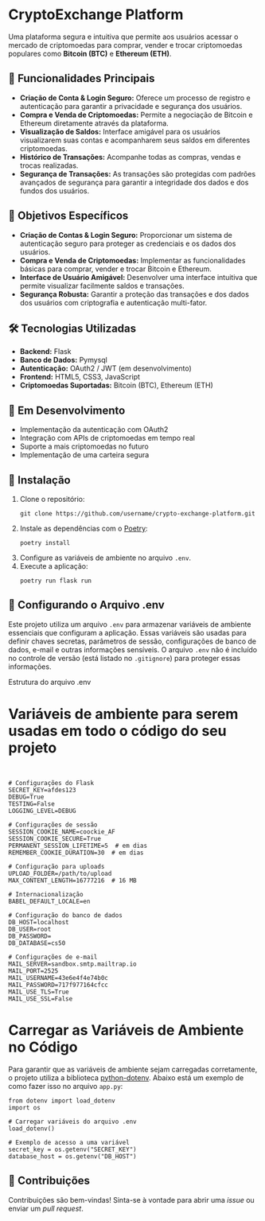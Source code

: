 # CryptoExchange Platform

<p>Uma plataforma segura e intuitiva que permite aos usuários acessar o mercado de criptomoedas para comprar, vender e trocar criptomoedas populares como <strong>Bitcoin (BTC)</strong> e <strong>Ethereum (ETH)</strong>.</p>

## 🚀 Funcionalidades Principais

<ul>
  <li><strong>Criação de Conta & Login Seguro:</strong> Oferece um processo de registro e autenticação para garantir a privacidade e segurança dos usuários.</li>
  <li><strong>Compra e Venda de Criptomoedas:</strong> Permite a negociação de Bitcoin e Ethereum diretamente através da plataforma.</li>
  <li><strong>Visualização de Saldos:</strong> Interface amigável para os usuários visualizarem suas contas e acompanharem seus saldos em diferentes criptomoedas.</li>
  <li><strong>Histórico de Transações:</strong> Acompanhe todas as compras, vendas e trocas realizadas.</li>
  <li><strong>Segurança de Transações:</strong> As transações são protegidas com padrões avançados de segurança para garantir a integridade dos dados e dos fundos dos usuários.</li>
</ul>

## 🎯 Objetivos Específicos

<ul>
  <li><strong>Criação de Contas & Login Seguro:</strong> Proporcionar um sistema de autenticação seguro para proteger as credenciais e os dados dos usuários.</li>
  <li><strong>Compra e Venda de Criptomoedas:</strong> Implementar as funcionalidades básicas para comprar, vender e trocar Bitcoin e Ethereum.</li>
  <li><strong>Interface de Usuário Amigável:</strong> Desenvolver uma interface intuitiva que permite visualizar facilmente saldos e transações.</li>
  <li><strong>Segurança Robusta:</strong> Garantir a proteção das transações e dos dados dos usuários com criptografia e autenticação multi-fator.</li>
</ul>

## 🛠️ Tecnologias Utilizadas

<ul>
  <li><strong>Backend:</strong> Flask</li>
  <li><strong>Banco de Dados:</strong> Pymysql</li>
  <li><strong>Autenticação:</strong> OAuth2 / JWT (em desenvolvimento)</li>
  <li><strong>Frontend:</strong> HTML5, CSS3, JavaScript</li>
  <li><strong>Criptomoedas Suportadas:</strong> Bitcoin (BTC), Ethereum (ETH)</li>
</ul>

## 🚧 Em Desenvolvimento

<ul>
  <li>Implementação da autenticação com OAuth2</li>
  <li>Integração com APIs de criptomoedas em tempo real</li>
  <li>Suporte a mais criptomoedas no futuro</li>
  <li>Implementação de uma carteira segura</li>
</ul>

## 📝 Instalação

<ol>
  <li>Clone o repositório:
    <pre><code>git clone https://github.com/username/crypto-exchange-platform.git</code></pre>
  </li>
  <li>Instale as dependências com o <a href="https://python-poetry.org/" target="_blank">Poetry</a>:
    <pre><code>poetry install</code></pre>
  </li>
  <li>Configure as variáveis de ambiente no arquivo <code>.env</code>.</li>
  <li>Execute a aplicação:
    <pre><code>poetry run flask run</code></pre>
  </li>
</ol>


## 🔧 Configurando o Arquivo .env

<p>Este projeto utiliza um arquivo <code>.env</code> para armazenar variáveis de ambiente essenciais que configuram a aplicação. Essas variáveis são usadas para definir chaves secretas, parâmetros de sessão, configurações de banco de dados, e-mail e outras informações sensíveis. O arquivo <code>.env</code> não é incluído no controle de versão (está listado no <code>.gitignore</code>) para proteger essas informações.</p>
Estrutura do arquivo .env

# Variáveis de ambiente para serem usadas em todo o código do seu projeto
<pre><code>

# Configurações do Flask
SECRET_KEY=afdes123
DEBUG=True
TESTING=False
LOGGING_LEVEL=DEBUG

# Configurações de sessão
SESSION_COOKIE_NAME=coockie_AF
SESSION_COOKIE_SECURE=True
PERMANENT_SESSION_LIFETIME=5  # em dias
REMEMBER_COOKIE_DURATION=30  # em dias

# Configuração para uploads
UPLOAD_FOLDER=/path/to/upload
MAX_CONTENT_LENGTH=16777216  # 16 MB

# Internacionalização
BABEL_DEFAULT_LOCALE=en

# Configuração do banco de dados
DB_HOST=localhost
DB_USER=root
DB_PASSWORD=
DB_DATABASE=cs50

# Configurações de e-mail
MAIL_SERVER=sandbox.smtp.mailtrap.io
MAIL_PORT=2525
MAIL_USERNAME=43e6e4f4e74b0c
MAIL_PASSWORD=717f977164cfcc
MAIL_USE_TLS=True
MAIL_USE_SSL=False
</code></pre>


# Carregar as Variáveis de Ambiente no Código
<p>Para garantir que as variáveis de ambiente sejam carregadas corretamente, o projeto utiliza a biblioteca <a href="https://pypi.org/project/python-dotenv/" target="_blank">python-dotenv</a>. Abaixo está um exemplo de como fazer isso no arquivo <code>app.py</code>:</p>

<pre><code>from dotenv import load_dotenv
import os

# Carregar variáveis do arquivo .env
load_dotenv()

# Exemplo de acesso a uma variável
secret_key = os.getenv("SECRET_KEY")
database_host = os.getenv("DB_HOST")
</code></pre>



## 🤝 Contribuições

<p>Contribuições são bem-vindas! Sinta-se à vontade para abrir uma <i>issue</i> ou enviar um <i>pull request</i>.</p>
